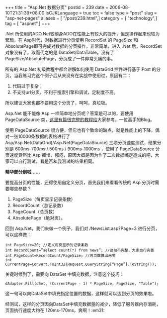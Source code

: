 +++
title = "Asp.Net 数据分页"
postid = 239
date = 2006-08-10T21:31:39+08:00
isCJKLanguage = true
toc = false
type = "post"
slug = "asp-net-pages"
aliases = [ "/post/239.html",]
category = [ "technology",]
tag = [ "aspnet",]
+++


.Net 所使用的ADO.Net较前身ADO在性能上有较大的提升，但是操作起来也较为繁琐，在 Asp时代，对数据进行分页使用 RecordSet 的 PageSize 和 AbsolutePage即可完成对数据的分页操作，非常简单，进入 .Net 后，RecordSet 对象没有了，取而代之的是 DataSet/DataTable，没有了 PageSize/AbsolutePage，分页成了一件非常头痛的事。

所有的 Asp.Net 初级教程中都会讲解如何使用 DataGrid 控件进行基于 Post 的分页，当我练习完这个例子后从来没有在实战中使用过，原因有二：

1.  代码过于复杂；
2.  不支持url分页，不利于搜索引擎和调试，定制度不高。

所以建议大家也都不要用这个分页了，呵呵，真垃圾。

Asp.Net 能不能像 Asp 一样简单地分页呢？答案是可以的，要使用 PageDataSource 类，[这里有篇很完整的教程给](http://www.bksite.com/blog/42.shtml)大家参考，一位高手的Blog。

使用 PageDataSource 很方便，但它也有个致命的缺点，就是性能上的下降，偶对一张10000条数据的表格进行了 Asp/Asp.Net(DataGrid)/Asp.Net(PageDataSource) 三项分页速度测试，结果分别是 600ms-700ms / 500ms / 900ms-1000ms ，使用了 PageDataSource 分页速度竟然比 Asp 都慢，郁闷，原因大概是因为作了二次数据绑定造成的吧，大家可以自行测试，看是否和我测试的结果相同。

**精华部分到啦……**<!--more-->

要提高分页的性能，还得使用自定义分页，首先我们来看看传统的 Asp 分页时需要哪些参数？

1.  PageSize（每页显示记录条数）
2.  RecordCount（总记录数）
3.  PageCount（总页数）
4.  AbsolutePage（绝对页）。

回到 Asp.Net，我们来做一个例子，我们对 /NewsList.asp?Page=3
进行分页，可以这样做：

``` cshape
int PageSize=20; //定义每页显示的记录条数
int RecordCount=”select count(*) from news”; //这句不完整，大家自行完善
int PageCount=RecordCount/PageSize; //总页数算出来啦
int CurrentPage=Convert.ToInt32(Request.QueryString[“Page”].ToString());
```

关键时候到了，需要向 DataSet 中填充数据，注意这个技巧：

``` cshape
dAdapter.Fill(dSet, (CurrentPage - 1) * PageSize, PageSize, "Table");
```

这一句可以向DataSet中填充指定位置的数据，这样就可以达到分页的效果啦。

经测试，这样的分页因向DataSet中填充数据量的减少，降低了服务器内存消耗，页面执行速度大约在
120ms-170ms，爽啊！:em31:
